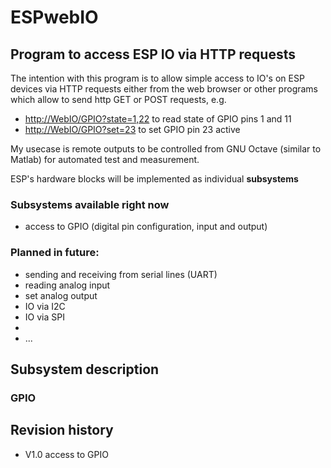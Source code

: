 # ESPwebIO

## Program to access ESP IO via HTTP requests

The intention with this program is to allow simple access to IO's on ESP devices via HTTP requests either from the web browser or other programs which allow to send http GET or POST requests, e.g.

- <http://WebIO/GPIO?state=1,22> to read state of GPIO pins 1 and 11
- <http://WebIO/GPIO?set=23> to set GPIO pin 23 active

My usecase is remote outputs to be controlled from GNU Octave (similar to Matlab) for automated test and measurement.

ESP's hardware blocks will be implemented as individual **subsystems**

### Subsystems available right now

- </GPIO> access to GPIO (digital pin configuration, input and output)

### Planned in future:

- </Serial> sending and receiving from serial lines (UART)
- </ADC> reading analog input
- </DAC> set analog output
- </I2C> IO via I2C
- </SPI> IO via SPI
- </PWM>
- ...

## Subsystem description

### GPIO

## Revision history

- V1.0 access to GPIO
